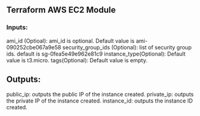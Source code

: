 ## Terraform AWS EC2 Module

### Inputs:
ami_id (Optioal): ami_id is optional. Default value is ami-090252cbe067a9e58
security_group_ids (Optional): list of security group ids. default is sg-0fea5e49e962e81c9
instance_type(Optional): Default value is t3.micro.
tags(Optional): Default value is empty.



## Outputs:
public_ip: outputs the public IP of the instance created.
private_ip: outputs the private IP of the instance created.
instance_id: outputs the instance ID created.